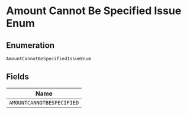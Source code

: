 
# Amount Cannot Be Specified Issue Enum

## Enumeration

`AmountCannotBeSpecifiedIssueEnum`

## Fields

| Name |
|  --- |
| `AMOUNTCANNOTBESPECIFIED` |

